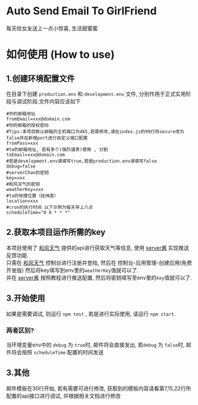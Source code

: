 # Auto Send Email To GirlFriend 
每天给女友送上一点小惊喜, 生活甜蜜蜜  

# 如何使用 (How to use)  
## 1.创建环境配置文件  
在目录下创建 `production.env` 和 `development.env` 文件, 分别作用于正式实用阶段与调试阶段.文件内容应该如下  
```dotenv
#你的邮箱地址
fromEmail=xxx@domain.com
#你的邮箱的授权密码
#Tips:本项目默认邮箱的主机端口为465,若需修改,请在index.js的99行将secure改为false并在新增port进行自定义端口配置
fromPass=xxx
#ta的邮箱地址, 若有多个(强烈谴责)使用 , 分割
toEmail=xxx@domain.com
#若是development.env请填写true,若是production.env请填写false
debug=false
#serverChan的密钥
key=xxx
#和风天气的密钥
weatherKey=xxx
#ta的地理位置（经纬度）
location=xxx
#cron的执行时间 以下示例为每天早上八点
scheduleTime="0 8 * * *"
```  

## 2.获取本项目运作所需的key  
本项目使用了 [和风天气](https://dev.qweather.com/) 提供的api进行获取天气等信息, 使用 [server酱](https://sct.ftqq.com/) 实现推送反馈功能.  
只需在 [和风天气](https://dev.qweather.com/) 控制台进行注册并登陆, 然后在 控制台-应用管理-创建应用(免费开发版) 然后将key填写到env里的`weatherKey`值就可以了.  
并在 [server酱](https://sct.ftqq.com/) 按照教程进行推送配置, 然后将密钥填写至env里的`key`值就可以了.  

## 3.开始使用  
如果是需要调试, 则运行  `npm test` , 若是进行实际使用, 请运行 `npm start`.  
### 两者区别?
当环境变量env中的 `debug` 为 `true`时, 邮件将会直接发出, 若`debug` 为 `false`时,  邮件将会按照 `scheduleTime` 配置的时间发送


## 3.其他  
邮件模板在30行开始, 若有需要可进行修改, 获取到的模板内容请看第7,15,22行所配置的api接口进行调试, 并根据相关文档进行修改
